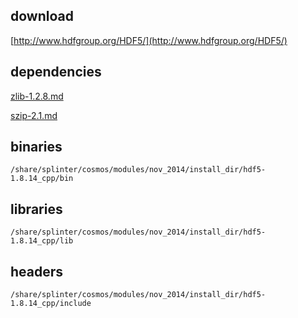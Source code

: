 ## download

[http://www.hdfgroup.org/HDF5/](http://www.hdfgroup.org/HDF5/)

## dependencies

[zlib-1.2.8.md](../utils/zlib-1.2.8.md)

[szip-2.1.md](../utils/szip-2.1.md)

## binaries

	/share/splinter/cosmos/modules/nov_2014/install_dir/hdf5-1.8.14_cpp/bin

## libraries

	/share/splinter/cosmos/modules/nov_2014/install_dir/hdf5-1.8.14_cpp/lib

## headers

	/share/splinter/cosmos/modules/nov_2014/install_dir/hdf5-1.8.14_cpp/include

